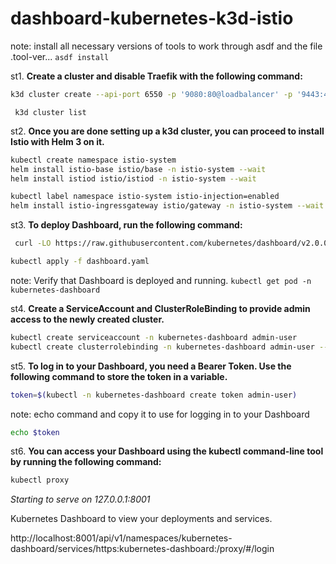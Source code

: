 # dashboard-kubernetes-k3d-istio

  note: install all necessary versions of tools to work through asdf and the file .tool-ver...
`asdf install`

st1. **Create a cluster and disable Traefik with the following command:**

```zsh 
k3d cluster create --api-port 6550 -p '9080:80@loadbalancer' -p '9443:443@loadbalancer' --agents 2 --k3s-arg '--disable=traefik@server:*'
```
` k3d cluster list`

st2. **Once you are done setting up a k3d cluster, you can proceed to install Istio with Helm 3 on it.**

```zsh
kubectl create namespace istio-system
helm install istio-base istio/base -n istio-system --wait
helm install istiod istio/istiod -n istio-system --wait

```
```zsh
kubectl label namespace istio-system istio-injection=enabled
helm install istio-ingressgateway istio/gateway -n istio-system --wait
```
st3. **To deploy Dashboard, run the following command:**

```zsh
 curl -LO https://raw.githubusercontent.com/kubernetes/dashboard/v2.0.0/aio/deploy/dashboard.yaml
```

```zsh
kubectl apply -f dashboard.yaml
```
   note: Verify that Dashboard is deployed and running.
`kubectl get pod -n kubernetes-dashboard`

st4. **Create a ServiceAccount and ClusterRoleBinding to provide admin access to the newly created cluster.**
```zsh
kubectl create serviceaccount -n kubernetes-dashboard admin-user
kubectl create clusterrolebinding -n kubernetes-dashboard admin-user --clusterrole cluster-admin --serviceaccount=kubernetes-dashboard:admin-user

```
st5. **To log in to your Dashboard, you need a Bearer Token. Use the following command to store the token in a variable.**

```zsh
token=$(kubectl -n kubernetes-dashboard create token admin-user)
```
note: echo command and copy it to use for logging in to your Dashboard
```zsh
echo $token
```

st6. **You can access your Dashboard using the kubectl command-line tool by running the following command:**

```zsh
kubectl proxy
```
_Starting to serve on 127.0.0.1:8001_

Kubernetes Dashboard to view your deployments and services.

http://localhost:8001/api/v1/namespaces/kubernetes-dashboard/services/https:kubernetes-dashboard:/proxy/#/login



